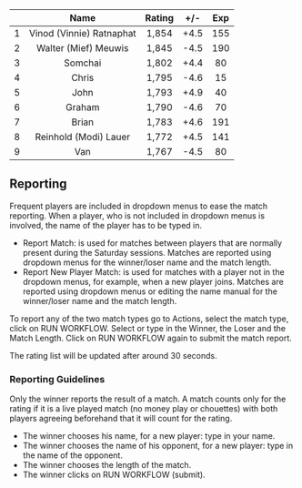 | |Name|Rating|+/-|Exp|
|-|:--:|:----:|:-:|:-:|
|1|Vinod (Vinnie) Ratnaphat|1,854|+4.5|155|
|2|Walter (Mief) Meuwis|1,845|-4.5|190|
|3|Somchai|1,802|+4.4|80|
|4|Chris|1,795|-4.6|15|
|5|John|1,793|+4.9|40|
|6|Graham|1,790|-4.6|70|
|7|Brian|1,783|+4.6|191|
|8|Reinhold (Modi) Lauer|1,772|+4.5|141|
|9|Van|1,767|-4.5|80|

 

## Reporting

Frequent players are included in dropdown menus to ease the match reporting.
When a player, who is not included in dropdown menus is involved, the name of the player has to be typed in.

- Report Match:  is used for matches between players that are normally present during the Saturday sessions.
Matches are reported using dropdown menus for the winner/loser name and the match length.
- Report New Player Match:  is used for matches with a player not in the dropdown menus, for example, when a new player joins.
Matches are reported using dropdown menus or editing the name manual for the winner/loser name and the match length.

To report any of the two match types go to Actions, select the match type, click on RUN WORKFLOW.
Select or type in the Winner, the Loser and the Match Length.
Click on RUN WORKFLOW again to submit the match report.

The rating list will be updated after around 30 seconds.

### Reporting Guidelines

Only the winner reports the result of a match.
A match counts only for the rating if it is a live played match (no money play or chouettes)
with both players agreeing beforehand that it will count for the rating.

- The winner chooses his name, for a new player: type in your name.
- The winner chooses the name of his opponent, for a new player: type in the name of the opponent.
- The winner chooses the length of the match.
- The winner clicks on RUN WORKFLOW (submit).
